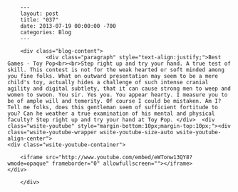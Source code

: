 
        ---
        layout: post
        title: "037"
        date: 2013-07-19 00:00:00 -700
        categories: Blog
        ---

        <div class="blog-content">
				<div class="paragraph" style="text-align:justify;">Best Games - Toy Pop<br><br>Step right up and try your hand. A true test of skill. This contest is not for the weak hearted or soft minded among you fine folks. What on outward presentation may seem to be a mere child's toy, actually hides a challenge of such intense cranial agility and digital subtlety, that it can cause strong men to weep and women to swoon. You sir. Yes you. You appear hearty. I measure you to be of ample will and temerity. Of course I could be mistaken. Am I? Tell me folks, does this gentleman seem of sufficient fortitude to you? Can he weather a true examination of his mental and physical faculty? Step right up and try your hand at Toy Pop. </div>  <div class="wsite-youtube" style="margin-bottom:10px;margin-top:10px;"><div class="wsite-youtube-wrapper wsite-youtube-size-auto wsite-youtube-align-center"> 	<div class="wsite-youtube-container">                  		<iframe src="http://www.youtube.com/embed/eWTonw13QY8?wmode=opaque" frameborder="0" allowfullscreen=""></iframe> 	</div> </div></div>

		</div>
        